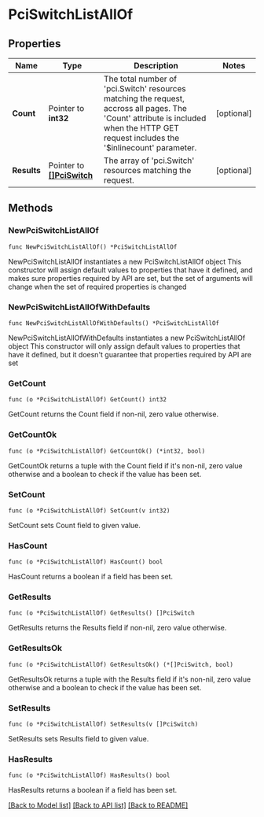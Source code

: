 # PciSwitchListAllOf

## Properties

Name | Type | Description | Notes
------------ | ------------- | ------------- | -------------
**Count** | Pointer to **int32** | The total number of &#39;pci.Switch&#39; resources matching the request, accross all pages. The &#39;Count&#39; attribute is included when the HTTP GET request includes the &#39;$inlinecount&#39; parameter. | [optional] 
**Results** | Pointer to [**[]PciSwitch**](pci.Switch.md) | The array of &#39;pci.Switch&#39; resources matching the request. | [optional] 

## Methods

### NewPciSwitchListAllOf

`func NewPciSwitchListAllOf() *PciSwitchListAllOf`

NewPciSwitchListAllOf instantiates a new PciSwitchListAllOf object
This constructor will assign default values to properties that have it defined,
and makes sure properties required by API are set, but the set of arguments
will change when the set of required properties is changed

### NewPciSwitchListAllOfWithDefaults

`func NewPciSwitchListAllOfWithDefaults() *PciSwitchListAllOf`

NewPciSwitchListAllOfWithDefaults instantiates a new PciSwitchListAllOf object
This constructor will only assign default values to properties that have it defined,
but it doesn't guarantee that properties required by API are set

### GetCount

`func (o *PciSwitchListAllOf) GetCount() int32`

GetCount returns the Count field if non-nil, zero value otherwise.

### GetCountOk

`func (o *PciSwitchListAllOf) GetCountOk() (*int32, bool)`

GetCountOk returns a tuple with the Count field if it's non-nil, zero value otherwise
and a boolean to check if the value has been set.

### SetCount

`func (o *PciSwitchListAllOf) SetCount(v int32)`

SetCount sets Count field to given value.

### HasCount

`func (o *PciSwitchListAllOf) HasCount() bool`

HasCount returns a boolean if a field has been set.

### GetResults

`func (o *PciSwitchListAllOf) GetResults() []PciSwitch`

GetResults returns the Results field if non-nil, zero value otherwise.

### GetResultsOk

`func (o *PciSwitchListAllOf) GetResultsOk() (*[]PciSwitch, bool)`

GetResultsOk returns a tuple with the Results field if it's non-nil, zero value otherwise
and a boolean to check if the value has been set.

### SetResults

`func (o *PciSwitchListAllOf) SetResults(v []PciSwitch)`

SetResults sets Results field to given value.

### HasResults

`func (o *PciSwitchListAllOf) HasResults() bool`

HasResults returns a boolean if a field has been set.


[[Back to Model list]](../README.md#documentation-for-models) [[Back to API list]](../README.md#documentation-for-api-endpoints) [[Back to README]](../README.md)


